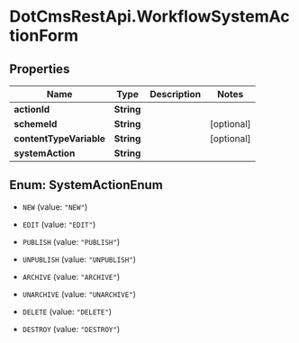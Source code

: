 # DotCmsRestApi.WorkflowSystemActionForm

## Properties

Name | Type | Description | Notes
------------ | ------------- | ------------- | -------------
**actionId** | **String** |  | 
**schemeId** | **String** |  | [optional] 
**contentTypeVariable** | **String** |  | [optional] 
**systemAction** | **String** |  | 



## Enum: SystemActionEnum


* `NEW` (value: `"NEW"`)

* `EDIT` (value: `"EDIT"`)

* `PUBLISH` (value: `"PUBLISH"`)

* `UNPUBLISH` (value: `"UNPUBLISH"`)

* `ARCHIVE` (value: `"ARCHIVE"`)

* `UNARCHIVE` (value: `"UNARCHIVE"`)

* `DELETE` (value: `"DELETE"`)

* `DESTROY` (value: `"DESTROY"`)




